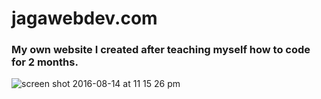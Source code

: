 # jagawebdev.com

### My own website I created after teaching myself how to code for 2 months.

![screen shot 2016-08-14 at 11 15 26 pm](https://cloud.githubusercontent.com/assets/19750215/17655599/c00b8774-6275-11e6-8b2c-5d01c3bdf807.png)




